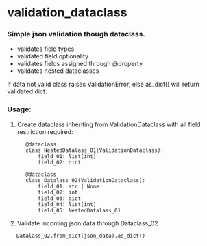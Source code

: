 # validation_dataclass
### Simple json validation though dataclass.
- validates field types
- validated field optionality
- validates fields assigned through @property
- validates nested dataclasses

If data not valid class raises ValidationError, else as_dict() will return validated dict.

### Usage:
1. Create dataclass inheriting from ValidationDataclass with all field restriction required:
```
      @dataclass
      class NestedDatalass_01(ValidationDataclass):
          field_01: list[int]
          field_02: dict

      @dataclass
      class Datalass_02(ValidationDataclass):
          field_01: str | None
          field_02: int
          field_03: dict
          field_04: list[int]
          field_05: NestedDatalass_01
```
2. Validate incoming json data through Dataclass_02
```
   Datalass_02.from_dict(json_data).as_dict()
```
